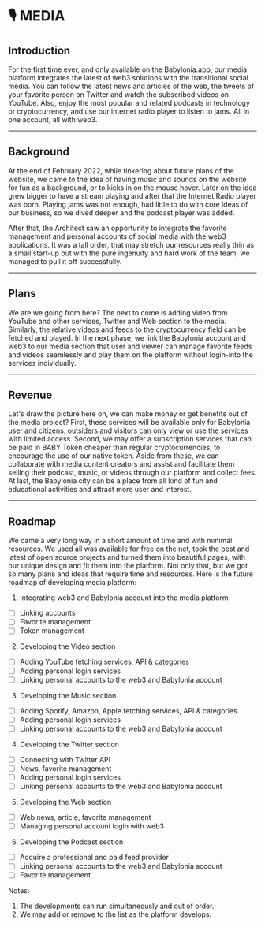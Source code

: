 # 🎙 MEDIA

## Introduction
For the first time ever, and only available on the Babylonia.app, our media platform integrates the latest of web3 solutions with the transitional social media. You can follow the latest news and articles of the web, the tweets of your favorite person on Twitter and watch the subscribed videos on YouTube. Also, enjoy the most popular and related podcasts in  technology or cryptocurrency, and use our internet radio player to listen to jams. All in one account, all with web3.

---

## Background

At the end of February 2022, while tinkering about future plans of the website, we came to the idea of having music and sounds on the website for fun as a background, or to kicks in on the mouse hover. Later on the idea grew bigger to have a stream playing and after that the Internet Radio player was born. Playing jams was not enough, had little to do with core ideas of our business, so we dived deeper and the podcast player was added.

After that, the Architect saw an opportunity to integrate the favorite management and personal accounts of social media with the web3 applications. It was a tall order, that may stretch our resources really thin as a small start-up but with the pure ingenuity and hard work of the team, we managed to pull it off successfully. 

---

## Plans

We are we going from here? The next to come is adding video from YouTube and other services, Twitter and Web section to the media. Similarly, the relative videos and feeds to the cryptocurrency field can be fetched and played. In the next phase, we link the Babylonia account and web3 to our media section that user and viewer can manage favorite feeds and videos seamlessly and play them on the platform without login-into the services individually.

---

## Revenue

Let's draw the picture here on, we can make money or get benefits out of the media project? First, these services will be available only for Babylonia user and citizens, outsiders and visitors can only view or use the services with limited access. Second, we may offer a subscription services that can be paid in BABY Token cheaper than regular cryptocurrencies, to encourage the use of our native token. Aside from these, we can collaborate with media content creators and assist and facilitate them selling their podcast, music, or videos through our platform and collect fees. At last, the Babylonia city can be a place from all kind of fun and educational activities and attract more user and interest.

---


## Roadmap

We came a very long way in a short amount of time and with minimal resources. We used all was available for free on the net, took the best and latest of open source projects and turned them into beautiful pages, with our unique design and fit them into the platform. Not only that, but we got so many plans and ideas that require time and resources. 
Here is the future roadmap of developing media platform:

 1. Integrating web3 and Babylonia account into the media platform
 - [ ] Linking accounts
 - [ ] Favorite management
 - [ ] Token management
 2. Developing the Video section
 - [ ] Adding YouTube fetching services, API & categories
 - [ ] Adding personal login services
 - [ ] Linking personal accounts to the web3 and Babylonia account
 3. Developing the Music section
 - [ ] Adding Spotify, Amazon, Apple fetching services, API & categories
 - [ ] Adding personal login services
 - [ ] Linking personal accounts to the web3 and Babylonia account
 4. Developing the Twitter section
 - [ ] Connecting with Twitter API
 - [ ] News, favorite management
 - [ ] Adding personal login services
 - [ ] Linking personal accounts to the web3 and Babylonia account
 5. Developing the Web section
 - [ ] Web news, article, favorite management
 - [ ] Managing personal account login with web3
 6. Developing the Podcast section
- [ ] Acquire a professional and paid feed provider
- [ ] Linking personal accounts to the web3 and Babylonia account
- [ ] Favorite management

Notes: 
1. The developments can run simultaneously and out of order. 
2. We may add or remove to the list as the platform develops.
